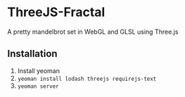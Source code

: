 ThreeJS-Fractal
===============

A pretty mandelbrot set in WebGL and GLSL using Three.js

## Installation

  1. Install yeoman
  2. `yeoman install lodash threejs requirejs-text `
  3. `yeoman server`
